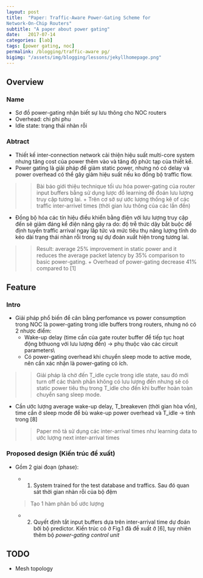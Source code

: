 ```yaml
---
layout: post
title:  "Paper: Traffic-Aware Power-Gating Scheme for
Network-On-Chip Routers"
subtitle: "A paper about power gating"
date:   2017-07-14
categories: [lab]
tags: [power gating, noc]
permalink: /blogging/traffic-aware pg/
bigimg: "/assets/img/blogging/lessons/jekyllhomepage.png"
---
```


## Overview

### Name
- Sơ đồ power-gating nhận biết sự lưu thông cho NOC routers
- Overhead: chi phi phu
- Idle state: trạng thái nhàn rỗi

### Abtract
- Thiết kế inter-connection network cải thiện hiệu suất multi-core system nhưng
  tăng cost của power thêm vào và tăng độ phức tạp của thiết kế.
- Power gating là giải pháp để giảm static power, nhưng nó có delay và power
  overhead có thể gây giảm hiệu suất nếu ko đồng bộ traffic flow.

> > Bài báo giới thiệu technique tối ưu hóa power-gating của router input
	buffers bằng sử dụng lược đồ learning để đoán lưu lượng truy cập tương lai.
	+ Trên cơ sở sự ước lượng thống kê of các traffic inter-arrivel times (thời
	  gian lưu thông của các lần đến)
- Đồng bộ hóa các tín hiệu điều khiển bằng điện với lưu lượng truy cập đến sẽ
  giảm đáng kể điện năng gây ra do: độ trễ thức dậy bắt buộc để định tuyến
  traffic arrival ngay lâp tức và mức tiêu thụ năng lượng tĩnh do kéo dài trạng
  thái nhàn rỗi 	trong sự dự đoán xuất hiện trong tương lai.

> > Result: average 25% improvement in static power and it reduces the average
 	packet latency by 35% comparison to basic power-gating.
	+ Overhead of power-gating decrease 41% compared to [1]


## Feature

### Intro
- Giải pháp phổ biến để cân bằng perfomance vs power consumption trong NOC là
  power-gating trong idle buffers trong routers, nhưng nó có 2 nhược điểm:
	+ Wake-up delay (time cần của gate router buffer để tiếp tục hoạt động
	  bthuong với lưu lượng đến) -> phụ thuộc vào các circuit parameters\
	+ Có power-gating overhead khi chuyển sleep mode to active mode, nên cần xác
	  nhận là power-gating có ích.
> > Giải pháp là chờ đến T_idle cycle trong idle state, sau đó mới turn off các
	thành phần không có lưu lượng đến nhưng sẽ có static power tiêu thụ trong
	T_idle cho đến khi buffer hoàn toàn chuyển sang sleep mode.
- Cần ước lượng average wake-up delay, T_breakeven (thời gian hòa vốn), time cần
  ở sleep mode để bù wake-up power overhead và T_idle -> tính trong [8]
> > Paper mô tả sử dụng các inter-arrival times như learning data to ước lượng
> > next inter-arrival times


### Proposed design (Kiến trúc đề xuất)
- Gồm 2 giai đoạn (phase):
	+ 1. System trained for the test database and traffics.
	Sau đó quan sát thời gian nhàn rỗi của bộ đệm
	> Tạo 1 hàm phân bố ước lượng

	+ 2. Quyết định tắt input buffers dựa trên inter-arrival time dự đoán bởi bộ
	predictor. Kiến trúc có ở Fig.1 đã đề xuất ở [6], tuy nhiên thêm bộ
	*power-gating control unit*



## TODO
- Mesh topology
